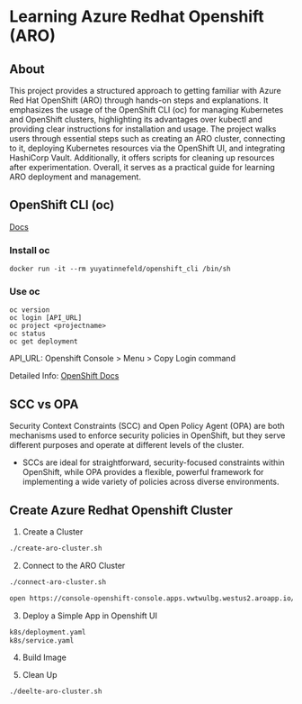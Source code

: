 # Learning Azure Redhat Openshift (ARO)

## About
This project provides a structured approach to getting familiar with Azure Red Hat OpenShift (ARO) through hands-on steps and explanations. It emphasizes the usage of the OpenShift CLI (oc) for managing Kubernetes and OpenShift clusters, highlighting its advantages over kubectl and providing clear instructions for installation and usage. The project walks users through essential steps such as creating an ARO cluster, connecting to it, deploying Kubernetes resources via the OpenShift UI, and integrating HashiCorp Vault. Additionally, it offers scripts for cleaning up resources after experimentation. Overall, it serves as a practical guide for learning ARO deployment and management.

## OpenShift CLI (oc)
[Docs](cli-co/README.md)

### Install oc
    docker run -it --rm yuyatinnefeld/openshift_cli /bin/sh

### Use oc
    oc version
    oc login [API_URL]
    oc project <projectname>
    oc status
    oc get deployment

API_URL: Openshift Console > Menu > Copy Login command

Detailed Info: [OpenShift Docs](https://docs.openshift.com/container-platform/4.11/cli_reference/openshift_cli/getting-started-cli.html)

## SCC vs OPA
Security Context Constraints (SCC) and Open Policy Agent (OPA) are both mechanisms used to enforce security policies in OpenShift, but they serve different purposes and operate at different levels of the cluster.

- SCCs are ideal for straightforward, security-focused constraints within OpenShift, while OPA provides a flexible, powerful framework for implementing a wide variety of policies across diverse environments.

## Create Azure Redhat Openshift Cluster

1. Create a Cluster
```bash
./create-aro-cluster.sh
```

2. Connect to the ARO Cluster
```bash
./connect-aro-cluster.sh
```

```bash
open https://console-openshift-console.apps.vwtwulbg.westus2.aroapp.io/
```

3. Deploy a Simple App in Openshift UI
```bash
k8s/deployment.yaml
k8s/service.yaml
```

4. Build Image


4. Clean Up
```bash
./deelte-aro-cluster.sh
```